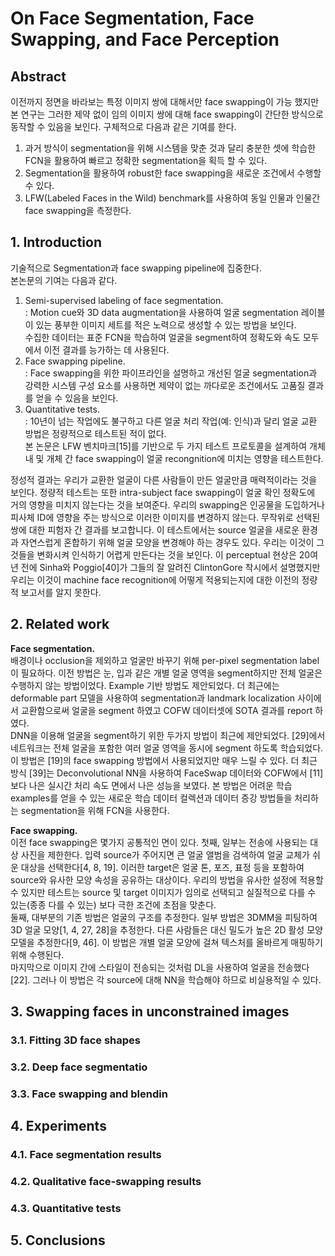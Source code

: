 # On Face Segmentation, Face Swapping, and Face Perception

## Abstract 

이전까지 정면을 바라보는 특정 이미지 쌍에 대해서만 face swapping이 가능 했지만 본 연구는 그러한 제약 없이 임의 이미지 쌍에 대해 face swapping이 간단한 방식으로 동작할 수 있음을 보인다. 구체적으로 다음과 같은 기여를 한다.  
1)	과거 방식이 segmentation을 위해 시스템을 맞춘 것과 달리 충분한 셋에 학습한 FCN을 활용하여 빠르고 정확한 segmentation을 획득 할 수 있다.  
2)	Segmentation을 활용하여 robust한 face swapping을 새로운 조건에서 수행할 수 있다.  
3)	LFW(Labeled Faces in the Wild) benchmark를 사용하여 동일 인물과 인물간 face swapping을 측정한다.  

## 1. Introduction
  
기술적으로 Segmentation과 face swapping pipeline에 집중한다.  
본논문의 기여는 다음과 같다.  

1) Semi-supervised labeling of face segmentation.  
: Motion cue와 3D data augmentation을 사용하여 얼굴 segmentation 레이블이 있는 풍부한 이미지 세트를 적은 노력으로 생성할 수 있는 방법을 보인다.  
수집한 데이터는 표준 FCN을 학습하여 얼굴을 segment하여 정확도와 속도 모두에서 이전 결과를 능가하는 데 사용된다.  
2) Face swapping pipeline.  
: Face swapping을 위한 파이프라인을 설명하고 개선된 얼굴 segmentation과 강력한 시스템 구성 요소를 사용하면 제약이 없는 까다로운 조건에서도 고품질 결과를 얻을 수 있음을 보인다.  
3) Quantitative tests.  
: 10년이 넘는 작업에도 불구하고 다른 얼굴 처리 작업(예: 인식)과 달리 얼굴 교환 방법은 정량적으로 테스트된 적이 없다.  
본 논문은 LFW 벤치마크[15]를 기반으로 두 가지 테스트 프로토콜을 설계하여 개체 내 및 개체 간 face swapping이 얼굴 recongnition에 미치는 영향을 테스트한다.  

정성적 결과는 우리가 교환한 얼굴이 다른 사람들이 만든 얼굴만큼 매력적이라는 것을 보인다. 정량적 테스트는 또한 intra-subject face swapping이 얼굴 확인 정확도에 거의 영향을 미치지 않는다는 것을 보여준다. 우리의 swapping은 인공물을 도입하거나 피사체 ID에 영향을 주는 방식으로 이러한 이미지를 변경하지 않는다. 무작위로 선택된 쌍에 대한 피험자 간 결과를 보고합니다. 이 테스트에서는 source 얼굴을 새로운 환경과 자연스럽게 혼합하기 위해 얼굴 모양을 변경해야 하는 경우도 있다. 우리는 이것이 그것들을 변화시켜 인식하기 어렵게 만든다는 것을 보인다. 이 perceptual 현상은 20여 년 전에 Sinha와 Poggio[40]가 그들의 잘 알려진 ClintonGore 착시에서 설명했지만 우리는 이것이 machine face recognition에 어떻게 적용되는지에 대한 이전의 정량적 보고서를 알지 못한다.  

## 2. Related work
**Face segmentation.**  
배경이나 occlusion을 제외하고 얼굴만 바꾸기 위해 per-pixel segmentation label이 필요하다. 이전 방법은 눈, 입과 같은 개별 얼굴 영역을 segment하지만 전체 얼굴은 수행하지 않는 방법이었다. Example 기반 방법도 제안되었다. 더 최근에는 deformable part 모델을 사용하여 segmentation과 landmark localization 사이에서 교환함으로써 얼굴을 segment 하였고 COFW 데이터셋에 SOTA 결과를 report 하였다.   
DNN을 이용해 얼굴을 segment하기 위한 두가지 방법이 최근에 제안되었다. [29]에서 네트워크는 전체 얼굴을 포함한 여러 얼굴 영역을 동시에 segment 하도록 학습되었다. 이 방법은 [19]의 face swapping 방법에서 사용되었지만 매우 느릴 수 있다. 더 최근 방식 [39]는 Deconvolutional NN을 사용하여 FaceSwap 데이터와 COFW에서 [11] 보다 나은 실시간 처리 속도 면에서 나은 성능을 보였다. 본 방법은 어려운 학습 examples를 얻을 수 있는 새로운 학습 데이터 컬렉션과 데이터 증강 방법들을 처리하는 segmentation을 위해 FCN을 사용한다.  

**Face swapping.**  
이전 face swapping은 몇가지 공통적인 면이 있다. 첫째, 일부는 전송에 사용되는 대상 사진을 제한한다. 입력 source가 주어지면 큰 얼굴 앨범을 검색하여 얼굴 교체가 쉬운 대상을 선택한다[4, 8, 19]. 이러한 target은 얼굴 톤, 포즈, 표정 등을 포함하여 source와 유사한 모양 속성을 공유하는 대상이다. 우리의 방법을 유사한 설정에 적용할 수 있지만 테스트는 source 및 target 이미지가 임의로 선택되고 실질적으로 다를 수 있는(종종 다를 수 있는) 보다 극한 조건에 초점을 맞춘다.  
둘째, 대부분의 기존 방법은 얼굴의 구조를 추정한다. 일부 방법은 3DMM을 피팅하여 3D 얼굴 모양[1, 4, 27, 28]을 추정한다. 다른 사람들은 대신 밀도가 높은 2D 활성 모양 모델을 추정한다[9, 46]. 이 방법은 개별 얼굴 모양에 걸쳐 텍스처를 올바르게 매핑하기 위해 수행된다.  
마지막으로 이미지 간에 스타일이 전송되는 것처럼 DL을 사용하여 얼굴을 전송했다[22]. 그러나 이 방법은 각 source에 대해 NN을 학습해야 하므로 비실용적일 수 있다.  

## 3. Swapping faces in unconstrained images
### 3.1. Fitting 3D face shapes
### 3.2. Deep face segmentatio
### 3.3. Face swapping and blendin

## 4. Experiments
### 4.1. Face segmentation results
### 4.2. Qualitative face-swapping results
### 4.3. Quantitative tests

## 5. Conclusions
